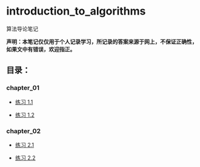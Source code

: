 # introduction_to_algorithms

算法导论笔记

**声明：本笔记仅仅用于个人记录学习，所记录的答案来源于网上，不保证正确性，如果文中有错误，欢迎指正。**

## 目录：

### chapter_01

* [练习 1.1](https://github.com/xinghelanchen/introduction_to_algorithms/blob/master/chapter_01/1.1.md)

* [练习 1.2](https://github.com/xinghelanchen/introduction_to_algorithms/blob/master/chapter_01/1.2.md)

### chapter_02

* [练习 2.1](https://github.com/xinghelanchen/introduction_to_algorithms/blob/master/chapter_02/2.1.md)

* [练习 2.2](https://github.com/xinghelanchen/introduction_to_algorithms/blob/master/chapter_02/2.2.md)




